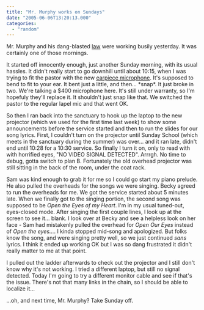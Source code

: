 ```yaml
---
title: "Mr. Murphy works on Sundays"
date: "2005-06-06T13:20:13.000"
categories: 
  - "random"
---
```


Mr. Murphy and his dang-blasted [law](http://en.wikipedia.org/wiki/Murphy%27s_law) were working busily yesterday. It was certainly one of those mornings.

It started off innocently enough, just another Sunday morning, with its usual hassles. It didn't really start to go downhill until about 10:15, when I was trying to fit the pastor with the new [earpiece microphone](http://www.countryman.com/html_data_sheets/e6data.html). It's supposed to bend to fit to your ear. It bent just a little, and then... \*snap\*. It just broke in two. We're talking a $400 microphone here. It's still under warranty, so I'm hopefuly they'll replace it. It shouldn't just snap like that. We switched the pastor to the regular lapel mic and that went OK.

So then I ran back into the sanctuary to hook up the laptop to the new projector (which we used for the first time last week) to show some announcements before the service started and then to run the slides for our song lyrics. First, I couldn't turn on the projector until Sunday School (which meets in the sanctuary during the summer) was over... and it ran late, didn't end until 10:28 for a 10:30 service. So finally I turn it on, only to read with with horrified eyes, "NO VIDEO SIGNAL DETECTED". Arrrgh. No time to debug, gotta switch to plan B. Fortunately the old overhead projector was still sitting in the back of the room, under the coat rack.

Sam was kind enough to grab it for me so I could go start my piano prelude. He also pulled the overheads for the songs we were singing. Becky agreed to run the overheads for me. We got the service started about 5 minutes late. When we finally got to the singing portion, the second song was supposed to be _Open the Eyes of my Heart_. I'm in my usual tuned-out, eyes-closed mode. After singing the first couple lines, I look up at the screen to see it... blank. I look over at Becky and see a helpless look on her face - Sam had mistakenly pulled the overhead for _Open Our Eyes_ instead of _Open the eyes..._. I kinda stopped mid-song and apologized. But folks know the song, and were singing pretty well, so we just continued _sans_ lyrics. I think it ended up working OK but I was so dang frustrated it didn't really matter to me at that point.

I pulled out the ladder afterwards to check out the projector and I still don't know why it's not working. I tried a different laptop, but still no signal detected. Today I'm going to try a different monitor cable and see if that's the issue. There's not that many links in the chain, so I should be able to localize it...

...oh, and next time, Mr. Murphy? Take Sunday off.
